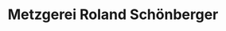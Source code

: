 ---
title: "Metzgerei Roland Schönberger"
url: /freihung/metzgerei-roland-schoenberger/
shop: Metzgerei
---